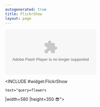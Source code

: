```yaml
---
autogenerated: true
title: FlickrShow
layout: page
---
```


<includeonly><object width="<!--{$width|default:580|escape:'html'}-->" height="<!--{$height|default:350|escape:'html'}-->">
<param name="flashvars" value="offsite=true&lang=fi&page_show_url=%2Fsearch%2Fshow%2F%3Fq%3D<!--{$query|escape:'urlpathinfo'}-->&page_show_back_url=%2Fsearch%2F%3Fq%3D<!--{$query|escape:'urlpathinfo'}-->&method=flickr.photos.search&api_params_str=&api_text=<!--{$query|escape:'urlpathinfo'}-->&api_tag_mode=bool&api_media=all&api_sort=relevance&jump_to=&start_index=0"></param>
<param name="movie" value="http://www.flickr.com/apps/slideshow/show.swf?v=71649"></param>
<param name="allowFullScreen" value="true"></param>

<embed type="application/x-shockwave-flash" src="http://www.flickr.com/apps/slideshow/show.swf?v=71649" allowFullScreen="true" flashvars="offsite=true&lang=fi&page_show_url=%2Fsearch%2Fshow%2F%3Fq%3D<!--{$query|escape:'urlpathinfo'}-->&page_show_back_url=%2Fsearch%2F%3Fq%3D<!--{$query|escape:'urlpathinfo'}-->&method=flickr.photos.search&api_params_str=&api_text=<!--{$query|escape:'url'}-->&api_tag_mode=bool&api_media=all&api_sort=relevance&jump_to=&start_index=0" width="<!--{$width|default:580|escape:'html'}-->" height="<!--{$height|default:350|escape:'html'}-->">
</embed>

</object></includeonly>

&lt;INCLUDE \#widget:FlickrShow

```
text="query=flowers
```

\|width=580 \|height=350 😎"&gt;
